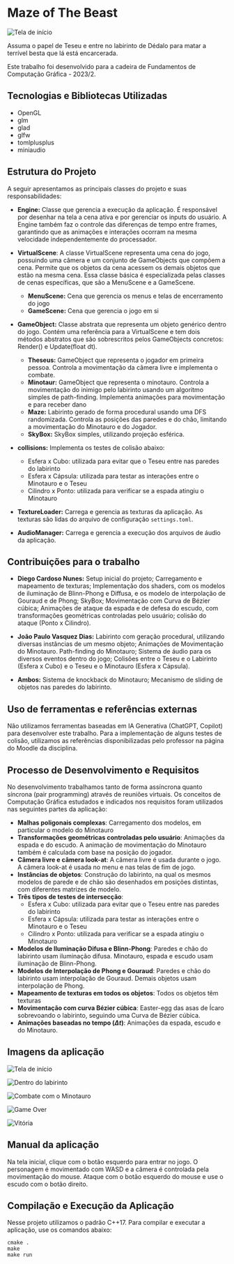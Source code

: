 # Maze of The Beast

![Tela de início](assets/textures/title_art.png)

Assuma o papel de Teseu e entre no labirinto de Dédalo para matar a terrível besta que lá está encarcerada.

Este trabalho foi desenvolvido para a cadeira de Fundamentos de Computação Gráfica - 2023/2.


## Tecnologias e Bibliotecas Utilizadas
- OpenGL
- glm
- glad
- glfw
- tomlplusplus
- miniaudio


## Estrutura do Projeto

A seguir apresentamos as principais classes do projeto e suas responsabilidades:

- **Engine:** Classe que gerencia a execução da aplicação. É responsável por desenhar na tela a cena ativa e por gerenciar os inputs do usuário. A Engine também faz o controle das diferenças de tempo entre frames, garantindo que as animações e interações ocorram na mesma velocidade independentemente do processador. 

- **VirtualScene**: A classe VirtualScene representa uma cena do jogo, possuindo uma câmera e um conjunto de GameObjects que compõem a cena. Permite que os objetos da cena acessem os demais objetos que estão na mesma cena. Essa classe básica é especializada pelas classes de cenas específicas, que são a MenuScene e a GameScene.
    - **MenuScene:** Cena que gerencia os menus e telas de encerramento do jogo
    - **GameScene:** Cena que gerencia o jogo em si

- **GameObject:** Classe abstrata que representa um objeto genérico dentro do jogo. Contém uma referência para a VirtualScene e tem dois métodos abstratos que são sobrescritos pelos GameObjects concretos: Render() e Update(float dt).
    - **Theseus:** GameObject que representa o jogador em primeira pessoa. Controla a movimentação da câmera livre e implementa o combate.
    - **Minotaur:** GameObject que representa o minotauro. Controla a movimentação do inimigo pelo labirinto usando um algoritmo simples de path-finding. Implementa animações para movimentação e para receber dano
    - **Maze:** Labirinto gerado de forma procedural usando uma DFS randomizada. Controla as posições das paredes e do chão, limitando a movimentação do Minotauro e do Jogador.
    - **SkyBox:** SkyBox simples, utilizando projeção esférica.

- **collisions:** Implementa os testes de colisão abaixo:
    - Esfera x Cubo: utilizada para evitar que o Teseu entre nas paredes do labirinto
    - Esfera x Cápsula: utilizada para testar as interações entre o Minotauro e o Teseu
    - Cilindro x Ponto: utilizada para verificar se a espada atingiu o Minotauro

- **TextureLoader:** Carrega e gerencia as texturas da aplicação. As texturas são lidas do arquivo de configuração `settings.toml`.

- **AudioManager:** Carrega e gerencia a execução dos arquivos de áudio da aplicação.

## Contribuições para o trabalho

- **Diego Cardoso Nunes:** Setup inicial do projeto; Carregamento e mapeamento de texturas; Implementação dos shaders, com os modelos de iluminação de Blinn-Phong e Diffusa, e os modelo de interpolação de Gouraud e de Phong; SkyBox; Movimentação com Curva de Bézier cúbica; Animações de ataque da espada e de defesa do escudo, com transformações geométricas controladas pelo usuário; colisão do ataque (Ponto x Cilindro).

- **João Paulo Vasquez Dias:** Labirinto com geração procedural, utilizando diversas instâncias de um mesmo objeto; Animações de Movimentação do Minotauro. Path-finding do Minotauro; Sistema de áudio para os diversos eventos dentro do jogo; Colisões entre o Teseu e o Labirinto (Esfera x Cubo) e o Teseu e o Minotauro (Esfera x Cápsula).

- **Ambos:** Sistema de knockback do Minotauro; Mecanismo de sliding de objetos nas paredes do labirinto.

## Uso de ferramentas e referências externas
Não utilizamos ferramentas baseadas em IA Generativa (ChatGPT, Copilot) para desenvolver este trabalho. Para a implementação de alguns testes de colisão, utilizamos as referências disponibilizadas pelo professor na página do Moodle da disciplina.

## Processo de Desenvolvimento e Requisitos
No desenvolvimento trabalhamos tanto de forma assíncrona quanto síncrona (pair programming) através de reuniões virtuais. Os conceitos de Computação Gráfica estudados e indicados nos requisitos foram utilizados nas seguintes partes da aplicação:

- **Malhas poligonais complexas**: Carregamento dos modelos, em particular o modelo do Minotauro
- **Transformações geométricas controladas pelo usuário**: Animações da espada e do escudo. A animação de movimentação do Minotauro também é calculada com base na posição do jogador.
- **Câmera livre e câmera look-at**: A câmera livre é usada durante o jogo. A câmera look-at é usada no menu e nas telas de fim de jogo.
- **Instâncias de objetos**: Construção do labirinto, na qual os mesmos modelos de parede e de chão são desenhados em posições distintas, com diferentes matrizes de modelo.
- **Três tipos de testes de intersecção**: 
    - Esfera x Cubo: utilizada para evitar que o Teseu entre nas paredes do labirinto
    - Esfera x Cápsula: utilizada para testar as interações entre o Minotauro e o Teseu
    - Cilindro x Ponto: utilizada para verificar se a espada atingiu o Minotauro
- **Modelos de Iluminação Difusa e Blinn-Phong**: Paredes e chão do labirinto usam iluminação difusa. Minotauro, espada e escudo usam iluminação de Blinn-Phong.
- **Modelos de Interpolação de Phong e Gouraud**: Paredes e chão do labirinto usam interpolação de Gouraud. Demais objetos usam interpolação de Phong.
- **Mapeamento de texturas em todos os objetos**: Todos os objetos têm texturas
- **Movimentação com curva Bézier cúbica**: Easter-egg das asas de Ícaro sobrevoando o labirinto, seguindo uma Curva de Bézier cúbica.
- **Animações baseadas no tempo ($\Delta t$)**: Animações da espada, escudo e do Minotauro.

## Imagens da aplicação
![Tela de início](images/image.png)

![Dentro do labirinto](images/image-1.png)

![Combate com o Minotauro](images/image-2.png)

![Game Over](images/image-3.png)

![Vitória](images/image-4.png)

## Manual da aplicação
Na tela inicial, clique com o botão esquerdo para entrar no jogo. O personagem é movimentado com WASD e a câmera é controlada pela movimentação do mouse. Ataque com o botão esquerdo do mouse e use o escudo com o botão direito.

## Compilação e Execução da Aplicação

Nesse projeto utilizamos o padrão C++17. Para compilar e executar a aplicação, use os comandos abaixo:

```
cmake .
make
make run
```